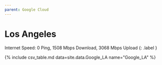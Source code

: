 ```yaml
---
parent: Google Cloud
---
```


# Los Angeles

Internet Speed: 0 Ping, 1508 Mbps Download, 3068 Mbps Upload
{: .label }

{% include csv_table.md data=site.data.Google_LA name="Google_LA" %}

